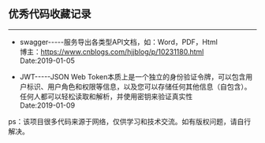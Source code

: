 ## 优秀代码收藏记录
---

* swagger-----服务导出各类型API文档，如：Word，PDF，Html  
             博主：https://www.cnblogs.com/hjjblog/p/10231180.html  
             Date:2019-01-05

* JWT-----JSON Web Token本质上是一个独立的身份验证令牌，可以包含用户标识、用户角色和权限等信息，以及您可以存储任何其他信息（自包含）。任何人都可以轻松读取和解析，并使用密钥来验证真实性  
 Date:2019-01-09



ps：该项目很多代码来源于网络，仅供学习和技术交流。如有版权问题，请自行解决。
